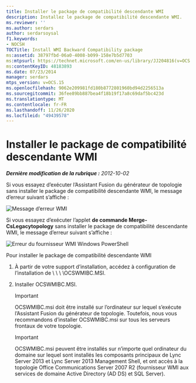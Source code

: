 ```yaml
---
title: Installer le package de compatibilité descendante WMI
description: Installez le package de compatibilité descendante WMI.
ms.reviewer: ''
ms.author: serdars
author: serdarsoysal
f1.keywords:
- NOCSH
TOCTitle: Install WMI Backward Compatibility package
ms:assetid: 38797fbd-06a0-4008-b099-158e7b5d7703
ms:mtpsurl: https://technet.microsoft.com/en-us/library/JJ204816(v=OCS.15)
ms:contentKeyID: 48183893
ms.date: 07/23/2014
manager: serdars
mtps_version: v=OCS.15
ms.openlocfilehash: 9062e209981fd180b8772801960bd94d2256513a
ms.sourcegitcommit: 36fee89bb887bea4f18b19f17a8c69daf5bc423d
ms.translationtype: MT
ms.contentlocale: fr-FR
ms.lasthandoff: 11/26/2020
ms.locfileid: "49439578"
---
```

# <a name="install-wmi-backward-compatibility-package"></a>Installer le package de compatibilité descendante WMI

<div data-xmlns="http://www.w3.org/1999/xhtml">

<div class="topic" data-xmlns="http://www.w3.org/1999/xhtml" data-msxsl="urn:schemas-microsoft-com:xslt" data-cs="https://msdn.microsoft.com/">

<div data-asp="https://msdn2.microsoft.com/asp">



</div>

<div id="mainSection">

<div id="mainBody">

<span> </span>

_**Dernière modification de la rubrique :** 2012-10-02_

Si vous essayez d’exécuter l’Assistant Fusion du générateur de topologie sans installer le package de compatibilité descendante WMI, le message d’erreur suivant s’affiche :

![Message d’erreur WMI](images/JJ204816.a007d2f2-fc85-430c-91eb-382b032469af(OCS.15).jpg "Message d’erreur WMI")

Si vous essayez d’exécuter l’applet **de commande Merge-CsLegacytopology** sans installer le package de compatibilité descendante WMI, le message d’erreur suivant s’affiche :

![Erreur du fournisseur WMI Windows PowerShell](images/JJ204816.c510824e-1807-4c7e-bb28-c6cfea2eac1d(OCS.15).jpg "Erreur du fournisseur WMI Windows PowerShell")

Pour installer le package de compatibilité descendante WMI

1.  À partir de votre support d’installation, accédez à configuration de l’installation de \\ \\ \\ \\OCSWMIBC.MSI.

2.  Installer OCSWMIBC.MSI.
    
    <div>
    

    > [!IMPORTANT]  
    > OCSWMIBC.msi doit être installé sur l’ordinateur sur lequel s’exécute l’Assistant Fusion du générateur de topologie. Toutefois, nous vous recommandons d’installer OCSWMIBC.msi sur tous les serveurs frontaux de votre topologie.

    
    </div>
    
    <div>
    

    > [!IMPORTANT]  
    > OCSWMIBC.msi peuvent être installés sur n’importe quel ordinateur du domaine sur lequel sont installés les composants principaux de Lync Server 2013 et Lync Server 2013 Management Shell, et ont accès à la topologie Office Communications Server 2007 R2 (fournisseur WMI aux services de domaine Active Directory (AD DS) et SQL Server).

    
    </div>

</div>

<span> </span>

</div>

</div>

</div>

